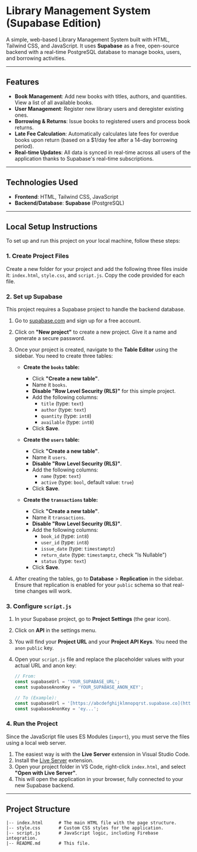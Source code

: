 # Library Management System (Supabase Edition)

A simple, web-based Library Management System built with HTML, Tailwind CSS, and JavaScript. It uses **Supabase** as a free, open-source backend with a real-time PostgreSQL database to manage books, users, and borrowing activities.

---

## Features

* **Book Management**: Add new books with titles, authors, and quantities. View a list of all available books.
* **User Management**: Register new library users and deregister existing ones.
* **Borrowing & Returns**: Issue books to registered users and process book returns.
* **Late Fee Calculation**: Automatically calculates late fees for overdue books upon return (based on a $1/day fee after a 14-day borrowing period).
* **Real-time Updates**: All data is synced in real-time across all users of the application thanks to Supabase's real-time subscriptions.

---

## Technologies Used

* **Frontend**: HTML, Tailwind CSS, JavaScript
* **Backend/Database**: **Supabase** (PostgreSQL)

---

## Local Setup Instructions

To set up and run this project on your local machine, follow these steps:

### 1. Create Project Files

Create a new folder for your project and add the following three files inside it: `index.html`, `style.css`, and `script.js`. Copy the code provided for each file.

### 2. Set up Supabase

This project requires a Supabase project to handle the backend database.

1.  Go to [supabase.com](https://supabase.com/) and sign up for a free account.
2.  Click on **"New project"** to create a new project. Give it a name and generate a secure password.
3.  Once your project is created, navigate to the **Table Editor** using the sidebar. You need to create three tables:

    * **Create the `books` table:**
        * Click **"Create a new table"**.
        * Name it `books`.
        * **Disable "Row Level Security (RLS)"** for this simple project.
        * Add the following columns:
            * `title` (type: `text`)
            * `author` (type: `text`)
            * `quantity` (type: `int8`)
            * `available` (type: `int8`)
        * Click **Save**.

    * **Create the `users` table:**
        * Click **"Create a new table"**.
        * Name it `users`.
        * **Disable "Row Level Security (RLS)"**.
        * Add the following columns:
            * `name` (type: `text`)
            * `active` (type: `bool`, default value: `true`)
        * Click **Save**.

    * **Create the `transactions` table:**
        * Click **"Create a new table"**.
        * Name it `transactions`.
        * **Disable "Row Level Security (RLS)"**.
        * Add the following columns:
            * `book_id` (type: `int8`)
            * `user_id` (type: `int8`)
            * `issue_date` (type: `timestamptz`)
            * `return_date` (type: `timestamptz`, check "Is Nullable")
            * `status` (type: `text`)
        * Click **Save**.

4.  After creating the tables, go to **Database** > **Replication** in the sidebar. Ensure that replication is enabled for your `public` schema so that real-time changes will work.

### 3. Configure `script.js`

1.  In your Supabase project, go to **Project Settings** (the gear icon).
2.  Click on **API** in the settings menu.
3.  You will find your **Project URL** and your **Project API Keys**. You need the `anon` `public` key.
4.  Open your `script.js` file and replace the placeholder values with your actual URL and anon key:

    ```javascript
    // From:
    const supabaseUrl = 'YOUR_SUPABASE_URL';
    const supabaseAnonKey = 'YOUR_SUPABASE_ANON_KEY';

    // To (Example):
    const supabaseUrl = '[https://abcdefghijklmnopqrst.supabase.co](https://abcdefghijklmnopqrst.supabase.co)';
    const supabaseAnonKey = 'ey...';
    ```

### 4. Run the Project

Since the JavaScript file uses ES Modules (`import`), you must serve the files using a local web server.

1.  The easiest way is with the **Live Server** extension in Visual Studio Code.
2.  Install the [Live Server](https://marketplace.visualstudio.com/items?itemName=ritwickdey.LiveServer) extension.
3.  Open your project folder in VS Code, right-click `index.html`, and select **"Open with Live Server"**.
4.  This will open the application in your browser, fully connected to your new Supabase backend.

---

## Project Structure
```\
|-- index.html      # The main HTML file with the page structure.
|-- style.css       # Custom CSS styles for the application.
|-- script.js       # JavaScript logic, including Firebase integration.
|-- README.md       # This file.
```
